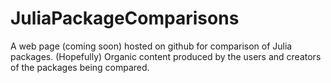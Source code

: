 # JuliaPackageComparisons
A web page (coming soon) hosted on github for comparison of Julia packages. (Hopefully) Organic content produced by the users and creators of the packages being compared.
